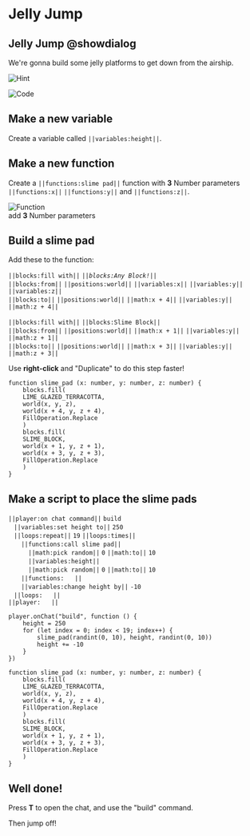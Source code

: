# Jelly Jump

## Jelly Jump @showdialog

We're gonna build some jelly platforms to get down from the airship.

![Hint](https://raw.githubusercontent.com/amg-12/pxt-tutorial/main/docs/static/hint.png)

![Code](https://raw.githubusercontent.com/amg-12/pxt-tutorial/main/docs/static/jellyjump.png)

## Make a new variable

Create a variable called ``||variables:height||``.

## Make a new function

Create a ``||functions:slime pad||`` function with **3** Number parameters ``||functions:x||`` ``||functions:y||`` and ``||functions:z||``.

![Function](https://raw.githubusercontent.com/amg-12/pxt-tutorial/main/docs/static/slimepad.png) <br>
add **3** Number parameters 

## Build a slime pad

Add these to the function: <br>

``||blocks:fill with||`` *``||blocks:Any Block!||``* <br>
``||blocks:from||`` ``||positions:world||`` ``||variables:x||`` ``||variables:y||`` ``||variables:z||`` <br>
``||blocks:to||`` ``||positions:world||`` ``||math:x + 4||`` ``||variables:y||`` ``||math:z + 4||``<br>

``||blocks:fill with||`` ``||blocks:Slime Block||`` <br>
``||blocks:from||`` ``||positions:world||`` ``||math:x + 1||`` ``||variables:y||`` ``||math:z + 1||``<br>
``||blocks:to||`` ``||positions:world||`` ``||math:x + 3||`` ``||variables:y||`` ``||math:z + 3||``<br>

Use **right-click** and "Duplicate" to do this step faster!

```blocks
function slime_pad (x: number, y: number, z: number) {
    blocks.fill(
    LIME_GLAZED_TERRACOTTA,
    world(x, y, z),
    world(x + 4, y, z + 4),
    FillOperation.Replace
    )
    blocks.fill(
    SLIME_BLOCK,
    world(x + 1, y, z + 1),
    world(x + 3, y, z + 3),
    FillOperation.Replace
    )
}
```

## Make a script to place the slime pads

``||player:on chat command||`` `build` <br>
`­ ­` ``||variables:set height to||`` `250` <br>
`­ ­` ``||loops:repeat||`` `19` ``||loops:times||`` <br>
`­ ­ ­ ­` ``||functions:call slime pad||`` <br>
`­ ­ ­ ­ ­ ­` ``||math:pick random||`` `0` ``||math:to||`` `10` <br>
`­ ­ ­ ­ ­ ­` ``||variables:height||`` <br>
`­ ­ ­ ­ ­ ­` ``||math:pick random||`` `0` ``||math:to||`` `10` <br>
`­ ­ ­ ­` ``||functions:­ ­ ­ ­||`` <br>
`­ ­ ­ ­` ``||variables:change height by||`` `-10` <br>
`­ ­` ``||loops:­ ­ ­ ­||`` <br>
``||player:­ ­ ­ ­||``


```blocks
player.onChat("build", function () {
    height = 250
    for (let index = 0; index < 19; index++) {
        slime_pad(randint(0, 10), height, randint(0, 10))
        height += -10
    }
})

function slime_pad (x: number, y: number, z: number) {
    blocks.fill(
    LIME_GLAZED_TERRACOTTA,
    world(x, y, z),
    world(x + 4, y, z + 4),
    FillOperation.Replace
    )
    blocks.fill(
    SLIME_BLOCK,
    world(x + 1, y, z + 1),
    world(x + 3, y, z + 3),
    FillOperation.Replace
    )
}
```

## Well done!

Press **T** to open the chat, and use the "build" command. <br>

Then jump off!